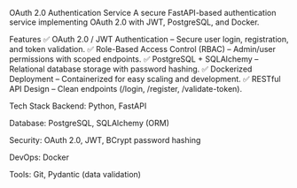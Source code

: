 OAuth 2.0 Authentication Service
A secure FastAPI-based authentication service implementing OAuth 2.0 with JWT, PostgreSQL, and Docker.

Features
✅ OAuth 2.0 / JWT Authentication – Secure user login, registration, and token validation.
✅ Role-Based Access Control (RBAC) – Admin/user permissions with scoped endpoints.
✅ PostgreSQL + SQLAlchemy – Relational database storage with password hashing.
✅ Dockerized Deployment – Containerized for easy scaling and development.
✅ RESTful API Design – Clean endpoints (/login, /register, /validate-token).

Tech Stack
Backend: Python, FastAPI

Database: PostgreSQL, SQLAlchemy (ORM)

Security: OAuth 2.0, JWT, BCrypt password hashing

DevOps: Docker

Tools: Git, Pydantic (data validation)
